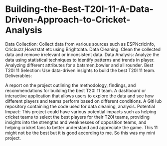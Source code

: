 # Building-the-Best-T20I-11-A-Data-Driven-Approach-to-Cricket-Analysis

Data Collection: Collect data from various sources such as ESPNcricinfo, Cricbuzz,Howzstat etc using Brightdata.
Data Cleaning: Clean the collected data and remove irrelevant or inconsistent data.
Data Analysis: Analyze the data using statistical techniques to identify patterns and trends in player. Analyzing different attributes for a batsmen,bowler and all rounder. 
Best T20I 11 Selection: Use data-driven insights to build the best T20I 11 team.
Deliverables:

A report on the project outlining the methodology, findings, and recommendations for building the best T20I 11 team.
A dashboard or interactive application that allows users to explore the data and see how different players and teams perform based on different conditions.
A GitHub repository containing the code used for data cleaning, analysis.
Potential Impact:
This project could have various potential impacts such as helping cricket teams to select the best players for their T20I teams, providing insights into the strengths and weaknesses of opposition teams, and helping cricket fans to better understand and appreciate the game.
This 11 might not be the best but it is good according to me. So this was my mini project.

